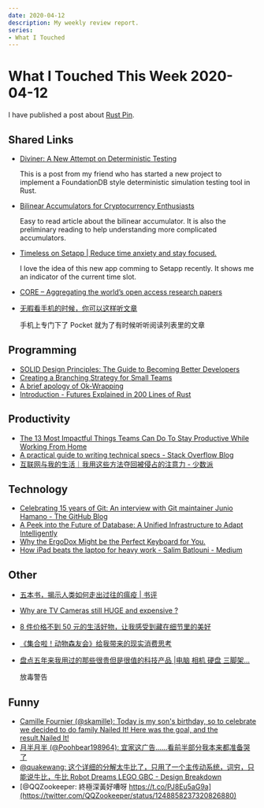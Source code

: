 ```yaml
---
date: 2020-04-12
description: My weekly review report.
series:
- What I Touched
---
```


# What I Touched This Week 2020-04-12

I have published a post about [Rust Pin](ia-writer://open?path=/Locations/_Publish/§%20Blog/Posts/Posts%20-%202020/2004%20-%20Rust%20Pin/♯%20Rust%20Pin.md).

<!--more-->

## Shared Links

-   [Diviner: A New Attempt on Deterministic Testing](https://xuejie.space/2020_04_11_diviner_a_new_attempt_on_deterministic_testing/)

    This is a post from my friend who has started a new project to implement a FoundationDB style deterministic simulation testing tool in Rust.

-   [Bilinear Accumulators for Cryptocurrency Enthusiasts](https://decentralizedthoughts.github.io/2020-04-02-bilinear-accumulators-for-cryptocurrency/)

    Easy to read article about the bilinear accumulator. It is also the
    preliminary reading to help understanding more complicated accumulators.

-   [Timeless on Setapp | Reduce time anxiety and stay focused.](https://setapp.com/apps/timeless)

    I love the idea of this new app comming to Setapp recently. It shows me an indicator of the current time slot.

-   [CORE – Aggregating the world’s open access research papers](https://core.ac.uk/)
-   [无暇看手机的时候，你可以这样听文章](https://sspai.com/post/59948)

    手机上专门下了 Pocket 就为了有时候听听阅读列表里的文章

## Programming

-   [SOLID Design Principles: The Guide to Becoming Better Developers](https://adevait.com/software/solid-design-principles-the-guide-to-becoming-better-developers)
-   [Creating a Branching Strategy for Small Teams](https://adevait.com/software/creating-branching-strategy)
-   [A brief apology of Ok-Wrapping](https://boats.gitlab.io/blog/post/why-ok-wrapping/)
-   [Introduction - Futures Explained in 200 Lines of Rust](https://cfsamson.github.io/books-futures-explained/)

## Productivity

-   [The 13 Most Impactful Things Teams Can Do To Stay Productive While Working From Home](https://doist.com/blog/work-from-home-advice/)
-   [A practical guide to writing technical specs - Stack Overflow Blog](https://stackoverflow.blog/2020/04/06/a-practical-guide-to-writing-technical-specs/?utm_source=Iterable&utm_medium=email&utm_campaign=the_overflow_newsletter)
-   [互联网与我的生活｜我用这些方法夺回被侵占的注意力 - 少数派](https://sspai.com/post/59606)

## Technology

-   [Celebrating 15 years of Git: An interview with Git maintainer Junio Hamano - The GitHub Blog](https://github.blog/2020-04-07-celebrating-15-years-of-git-an-interview-with-git-maintainer-junio-hamano/)
-   [A Peek into the Future of Database: A Unified Infrastructure to Adapt Intelligently](https://pingcap.com/blog/future-of-database-unified-infrastructure-to-adapt-intelligently/)
-   [Why the ErgoDox Might be the Perfect Keyboard for You.](https://medium.com/datadriveninvestor/why-the-ergodox-might-be-the-perfect-keyboard-for-you-d223fc40977e)
-   [How iPad beats the laptop for heavy work - Salim Batlouni - Medium](https://medium.com/@batlounis/how-ipad-beats-the-laptop-for-heavy-work-4776cba5e55d)

## Other

-   [五本书，揭示人类如何走出过往的瘟疫 | 书评](http://mp.weixin.qq.com/s?__biz=MjM5MjA1Mzk2MQ==&mid=2650877440&idx=1&sn=6f75a39c1854cf6cccd35bb38822c279&chksm=bd59a1a68a2e28b03e26a66bf828b3a20098ef2f888ae67551679665eefd6d1a1e2c75ed1658&mpshare=1&scene=1&srcid=&sharer_sharetime=1586585502628&sharer_shareid=e7bb68422a42795eb26b0930876fa613)
-   [Why are TV Cameras still HUGE and expensive ?](https://www.youtube.com/watch?v=RkTaMyatsTo)
-   [8 件价格不到 50 元的生活好物，让我感受到藏在细节里的美好](https://sspai.com/post/59789)
-   [《集合啦！动物森友会》给我带来的现实消费思考](https://sspai.com/post/59882)
-   [盘点五年来我用过的那些很贵但是很值的科技产品 |电脑 相机 硬盘 三脚架...](https://www.youtube.com/watch?v=E2bQjmY-8lk)

    放毒警告

## Funny

-   [Camille Fournier (@skamille): Today is my son's birthday, so to celebrate we decided to do family Nailed It! Here was the goal, and the result.Nailed It!](https://twitter.com/skamille/status/1246534738136924160)
-   [月半月半 (@Poohbear198964): 宜家这广告……看前半部分我本来都准备哭了](https://twitter.com/Poohbear198964/status/1248669038168817666)
-   [@quakewang: 这个详细的分解太牛比了，只用了一个主传动系统，词穷，只能说牛比，牛比 Robot Dreams LEGO GBC - Design Breakdown](https://twitter.com/quakewang/status/1248852233556385792)
-   [@QQZookeeper: 終極深黃好嘈呀 https://t.co/PJ8Eu5aG9a](https://twitter.com/QQZookeeper/status/1248858237320826880)
